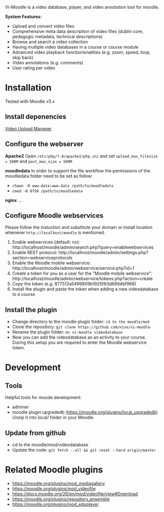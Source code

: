 Vi-Moodle is a video database, player, and video annotation tool for moodle.

**System Features:**
* Upload and convert video files
* Comprehensive meta data description of video files (dublin core, pedagogic metadata, technical descriptions)
* Browse and search a video collection
* Having multiple video databases in a course or course module
* Advanced video playback functionionalities (e.g. zoom, speed, loop, skip back)
* Video annotations (e.g. comments)
* User rating per video

# Installation
Tested with Moodle v3.x

## Install depenencies
[Video Upload Manager](https://github.com/nise/php-video-upload-chain)

## Configure the webserver
**Apache2**
Open `/etc/php/7.0/apache2/php.ini` and set `upload_max_filesize = 500M` and `post_max_size = 500M`

**moodledata**
In order to support the file workflow the permissions of the moodledata folder need to be set as follow:
* `chown -R www-data:www-data /path/to/moodledata`
* `cmod -R 0750 /path/to/moodledata`

**nginx**
...


## Configure Moodle webservices
Please follow the instuction and substitute your domain or install location whenever `http://localhost/moodle` is mentioned.

1. Enable webservices (default: no): http://localhost/moodle/admin/search.php?query=enablewebservices
2. Enable REST protocol: http://localhost/moodle/admin/settings.php?section=webserviceprotocols
3. Enable the Moodle mobile webservice: http://localhost/moodle/admin/webservice/service.php?id=1
3. Create a token for you as a user for the "Moodle mobile webservice": http://localhost/moodle/admin/webservice/tokens.php?action=create
4. Copy the token (e.g. 877512a5499809b1925f83d6894bf998)
5. Install the plugin and paste the token when adding a new videodatabase to a course

## Install the plugin
* Change directory to the moodle plugin folder: `cd to the moodle/mod`
* Clone the repository: `git clone https://github.com/nise/vi-moodle`
* Rename the plugin folder: `mv vi-moodle videodatabase`
* Now you can add the videodatabase as an activity to your course. During this setup you are required to enter the Moodle webservice token.

# Development
## Tools
Helpful tools for moode development: 
* adminer
* moodle plugin upgradedb (https://moodle.org/plugins/local_upgradedb)
    Unzip it into local/ folder in your Moodle.


## Update from github
* cd to the moodle/mod/videodatabase
* Update the code: `git fetch --all && git reset --hard origin/master`


# Related Moodle plugins
* https://moodle.org/plugins/mod_mediagallery
* https://moodle.org/plugins/mod_videofile
* https://docs.moodle.org/26/en/mod/videofile/view#Download
* https://moodle.org/plugins/repository_ensemble
* https://moodle.org/plugins/mod_eduplayer
